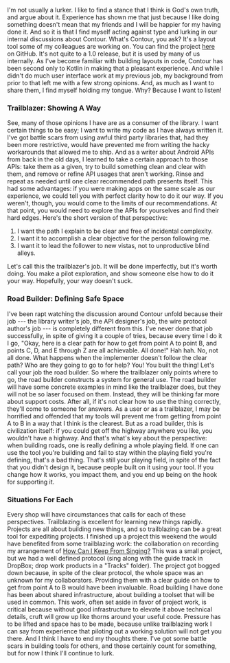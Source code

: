 I'm not usually a lurker. I like to find a stance that I think is God's own truth, and argue about it.
Experience has shown me that just because I like doing something doesn't mean that my friends and I will be happier for my having done it. And so it is that I find myself acting against type and lurking in our internal discussions about Contour.
What's Contour, you ask? It's a layout tool some of my colleagues are working on. You can find the project [here](https://github.com/cashapp/contour) on GitHub. It's not quite to a 1.0 release, but it is used by many of us internally. As I've become familiar with building layouts in code, Contour has been second only to Kotlin in making that a pleasant experience.
And while I didn't do much user interface work at my previous job, my background from prior to that left me with a few strong opinions. And, as much as I want to share them, I find myself holding my tongue.
Why? Because I want to listen!

### Trailblazer: Showing A Way

See, many of those opinions I have are as a consumer of the library. I want certain things to be easy; I want to write my code as I have always written it. I've got battle scars from using awful third party libraries that, had they been more restrictive, would have prevented me from writing the hacky workarounds that allowed me to ship.
And as a writer about Android APIs from back in the old days, I learned to take a certain approach to those APIs: take them as a given, try to build something clean and clear with them, and remove or refine API usages that aren't working. Rinse and repeat as needed until one clear recommended path presents itself.
This had some advantages: if you were making apps on the same scale as our experience, we could tell you with perfect clarity how to do it our way. If you weren't, though, you would come to the limits of our recommendations. At that point, you would need to explore the APIs for yourselves and find their hard edges.
Here's the short version of that perspective:

1. I want the path I explain to be clear and free of incidental complexity.
2. I want it to accomplish a clear objective for the person following me.
3. I want it to lead the follower to new vistas, not to unproductive blind alleys.

Let's call this the trailblazer's job. It will be done imperfectly, but it's worth doing. You make a pilot exploration, and show someone else how to do it your way. Hopefully, your way doesn't suck.

### Road Builder: Defining Safe Space

I've been rapt watching the discussion around Contour unfold because their job --- the library writer's job, the API designer's job, the wire protocol author's job --- is completely different from this. I've never done that job successfully, in spite of giving it a couple of tries, because every time I do it I go, "Okay, here is a clear path for how to get from point A to point B, and points C, D, and E through Z are all achievable. All done!"
Hah hah. No, not all done. What happens when the implementer doesn't follow the clear path? Who are they going to go to for help? You! You built the thing! Let's call your job the road builder.
So where the trailblazer only points where to go, the road builder constructs a system for general use. The road builder will have some concrete examples in mind like the trailblazer does, but they will not be so laser focused on them.
Instead, they will be thinking far more about support costs. After all, if it's not clear how to use the thing correctly, they'll come to someone for answers. As a user or as a trailblazer, I may be horrified and offended that my tools will prevent me from getting from point A to B in a way that I think is the clearest. But as a road builder, this is civilization itself: if you could get off the highway anywhere you like, you wouldn't have a highway.
And that's what's key about the perspective: when building roads, one is really defining a whole playing field. If one can use the tool you're building and fail to stay within the playing field you're defining, that's a bad thing. That's still your playing field, in spite of the fact that you didn't design it, because people built on it using your tool. If you change how it works, you impact them, and you end up being on the hook for supporting it.

### Situations For Each

Every shop will have circumstances that calls for each of these perspectives.
Trailblazing is excellent for learning new things rapidly. Projects are all about building new things, and so trailblazing can be a great tool for expediting projects.
I finished up a project this weekend the would have benefited from some trailblazing work: the collaboration on recording my arrangement of [How Can I Keep From Singing?](https://www.billjings.com/posts/title/how-can-i-keep-from-singing/) This was a small project, but we had a well defined protocol (sing along with the guide track in DropBox; drop work products in a "Tracks" folder). The project got bogged down because, in spite of the clear protocol, the whole space was an unknown for my collaborators. Providing them with a clear guide on how to get from point A to B would have been invaluable.
Road building I have done has been about shared infrastructure, about building a toolset that will be used in common. This work, often set aside in favor of project work, is critical because without good infrastructure to elevate it above technical details, cruft will grow up like thorns around your useful code. Pressure has to be lifted and space has to be made, because unlike trailblazing work I can say from experience that piloting out a working solution will not get you there.
And I think I have to end my thoughts there. I've got some battle scars in building tools for others, and those certainly count for something, but for now I think I'll continue to lurk.
